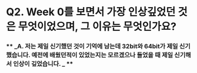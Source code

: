 # Q2. Week 0를 보면서 가장 인상깊었던 것은 무엇이었으며, 그 이유는 무엇인가요? #      
### ** _A. 저는 제일 신기했던 것이 기억에 남는데 32bit와 64bit가 제일 신기했습니다. 예전에 배웠던적이 있었는지는 모르겠으나 들었을 때 제일 신기해서 인상이 깊었습니다. _ ** ###
